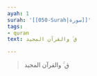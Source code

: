 ```yaml
---
ayah: 1
surah: '[[050-Surah|سورة]]'
tags:
- quran
text: ق ۚ والقرآن المجيد

---
```

> ق ۚ والقرآن المجيد
